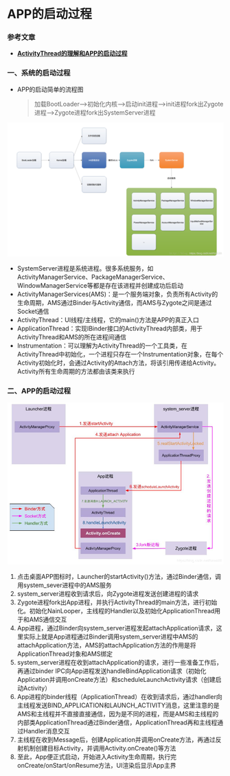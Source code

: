 # APP的启动过程

### 参考文章

* [**ActivityThread的理解和APP的启动过程**](https://blog.csdn.net/hzwailll/article/details/85339714)

### 一、系统的启动过程

* APP的启动简单的流程图

  > 加载BootLoader-->初始化内核-->启动init进程-->init进程fork出Zygote进程-->Zygote进程fork出SystemServer进程

![**APP系统启动过程**](https://github.com/nullWolf007/images/raw/master/android/%E8%BF%9B%E9%98%B6/APP%E7%B3%BB%E7%BB%9F%E5%90%AF%E5%8A%A8%E8%BF%87%E7%A8%8B.png)

* SystemServer进程是系统进程。很多系统服务，如ActivityManagerService、PackageManagerService、WindowManagerService等都是存在该进程并创建成功后启动
* ActivityManagerServices(AMS)：是一个服务端对象，负责所有Activity的生命周期，AMS通过Binder与Activity通信，而AMS与Zygote之间是通过Socket通信
* ActivityThread：UI线程/主线程，它的main()方法是APP的真正入口
* ApplicationThread：实现IBinder接口的ActivityThread内部类，用于ActivityThread和AMS的所在进程间通信
* Instrumentation：可以理解为ActivityThread的一个工具类，在ActivityThread中初始化，一个进程只存在一个Instrumentation对象，在每个Activity初始化时，会通过Activity的Attach方法，将该引用传递给Activity。Activity所有生命周期的方法都由该类来执行

### 二、APP的启动过程

![**APP启动过程**](https://github.com/nullWolf007/images/raw/master/android/%E8%BF%9B%E9%98%B6/APP%E5%90%AF%E5%8A%A8%E8%BF%87%E7%A8%8B.png)

1. 点击桌面APP图标时，Launcher的startActivity()方法，通过Binder通信，调用system_sever进程中的AMS服务
2. system_server进程收到请求后，向Zygote进程发送创建进程的请求
3. Zygote进程fork出App进程，并执行ActivityThread的main方法，进行初始化。初始化NainLooper，主线程的Handler以及初始化ApplicationThread用于和AMS通信交互
4. App进程，通过Binder向system_server进程发起attachApplication请求，这里实际上就是App进程通过Binder调用system_server进程中AMS的attachApplication方法，AMS的attachApplication方法的作用是将ApplicationThread对象和AMS绑定
5. system_server进程在收到attachApplication的请求，进行一些准备工作后，再通过binder IPC向App进程发送handleBindApplication请求（初始化Application并调用onCreate方法）和scheduleLaunchActivity请求（创建启动Activity）
6. App进程的binder线程（ApplicationThread）在收到请求后，通过handler向主线程发送BIND_APPLICATION和LAUNCH_ACTIVITY消息，这里注意的是AMS和主线程并不直接直接通信，因为是不同的进程，而是AMS和主线程的内部类ApplicationThread通过Binder通信，ApplicationThread再和主线程通过Handler消息交互
7. 主线程在收到Message后，创建Application并调用onCreate方法，再通过反射机制创建目标Activity，并调用Activity.onCreate()等方法
8. 至此，App便正式启动，开始进入Activity生命周期，执行完onCreate/onStart/onResume方法，UI渲染后显示App主界

